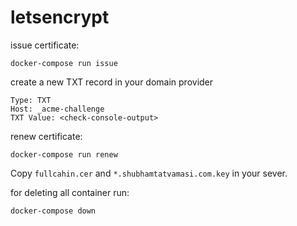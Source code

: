 # letsencrypt

issue certificate:
```
docker-compose run issue
```

create a new TXT record in your domain provider
```
Type: TXT
Host: _acme-challenge
TXT Value: <check-console-output>
```

renew certificate:
```
docker-compose run renew
```

Copy `fullcahin.cer` and `*.shubhamtatvamasi.com.key` in your sever.

for deleting all container run:
```
docker-compose down
```
